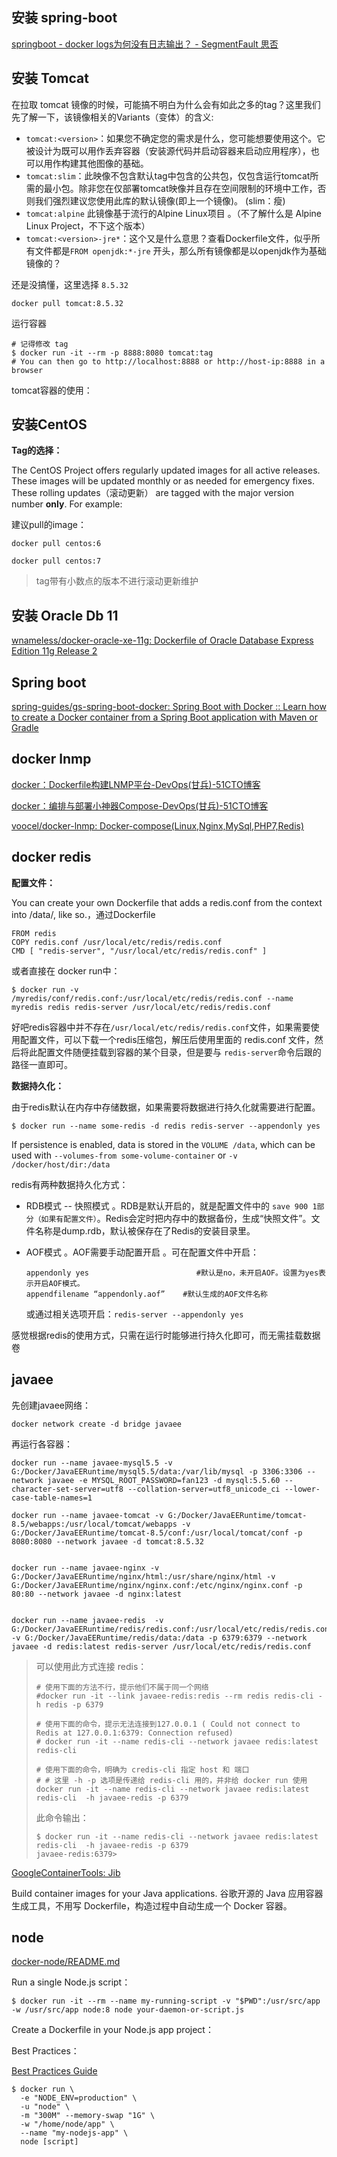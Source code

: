 







## 安装 spring-boot



[springboot - docker logs为何没有日志输出？ - SegmentFault 思否](https://segmentfault.com/q/1010000010924740 "springboot - docker logs为何没有日志输出？ - SegmentFault 思否")





## 安装 Tomcat

在拉取 tomcat 镜像的时候，可能搞不明白为什么会有如此之多的tag？这里我们先了解一下，该镜像相关的Variants（变体）的含义:



- `tomcat:<version>`：如果您不确定您的需求是什么，您可能想要使用这个。它被设计为既可以用作丢弃容器（安装源代码并启动容器来启动应用程序），也可以用作构建其他图像的基础。
- `tomcat:slim`：此映像不包含默认tag中包含的公共包，仅包含运行tomcat所需的最小包。除非您在仅部署tomcat映像并且存在空间限制的环境中工作，否则我们强烈建议您使用此库的默认镜像(即上一个镜像)。 (slim：瘦)
- `tomcat:alpine` 此镜像基于流行的Alpine Linux项目 。（不了解什么是 Alpine Linux Project，不下这个版本）
- `tomcat:<version>-jre*`：这个又是什么意思？查看Dockerfile文件，似乎所有文件都是`FROM openjdk:*-jre` 开头，那么所有镜像都是以openjdk作为基础镜像的？



还是没搞懂，这里选择 `8.5.32` 

```
docker pull tomcat:8.5.32
```

运行容器

```shell
# 记得修改 tag
$ docker run -it --rm -p 8888:8080 tomcat:tag
# You can then go to http://localhost:8888 or http://host-ip:8888 in a browser
```



tomcat容器的使用：







## 安装CentOS

**Tag的选择：**

The CentOS Project offers regularly updated images for all active releases. These images will be updated monthly or as needed for emergency fixes. These rolling updates（滚动更新） are tagged with the major version number **only**. For example:

建议pull的image：

```
docker pull centos:6
```

```
docker pull centos:7
```



> tag带有小数点的版本不进行滚动更新维护





## 安装 Oracle Db 11

[wnameless/docker-oracle-xe-11g: Dockerfile of Oracle Database Express Edition 11g Release 2](https://github.com/wnameless/docker-oracle-xe-11g "wnameless/docker-oracle-xe-11g: Dockerfile of Oracle Database Express Edition 11g Release 2")





## Spring boot

[spring-guides/gs-spring-boot-docker: Spring Boot with Docker :: Learn how to create a Docker container from a Spring Boot application with Maven or Gradle](https://github.com/spring-guides/gs-spring-boot-docker "spring-guides/gs-spring-boot-docker: Spring Boot with Docker :: Learn how to create a Docker container from a Spring Boot application with Maven or Gradle")





## docker lnmp



[docker：Dockerfile构建LNMP平台-DevOps(甘兵)-51CTO博客](http://blog.51cto.com/ganbing/2074640 "docker：Dockerfile构建LNMP平台-DevOps(甘兵)-51CTO博客")

[docker：编排与部署小神器Compose-DevOps(甘兵)-51CTO博客](http://blog.51cto.com/ganbing/2083806 "docker：编排与部署小神器Compose-DevOps(甘兵)-51CTO博客")

[voocel/docker-lnmp: Docker-compose(Linux,Nginx,MySql,PHP7,Redis)](https://github.com/voocel/docker-lnmp "voocel/docker-lnmp: Docker-compose(Linux,Nginx,MySql,PHP7,Redis)")







## docker redis



**配置文件：**

You can create your own Dockerfile that adds a redis.conf from the context into /data/, like so.，通过Dockerfile

```
FROM redis
COPY redis.conf /usr/local/etc/redis/redis.conf
CMD [ "redis-server", "/usr/local/etc/redis/redis.conf" ]
```

或者直接在 docker run中：

```
$ docker run -v /myredis/conf/redis.conf:/usr/local/etc/redis/redis.conf --name myredis redis redis-server /usr/local/etc/redis/redis.conf
```

好吧redis容器中并不存在`/usr/local/etc/redis/redis.conf`文件，如果需要使用配置文件，可以下载一个redis压缩包，解压后使用里面的 redis.conf 文件，然后将此配置文件随便挂载到容器的某个目录，但是要与 `redis-server`命令后跟的路径一直即可。







**数据持久化：**

由于redis默认在内存中存储数据，如果需要将数据进行持久化就需要进行配置。

```
$ docker run --name some-redis -d redis redis-server --appendonly yes
```

If persistence is enabled, data is stored in the `VOLUME /data`, which can be used with `--volumes-from some-volume-container` or `-v /docker/host/dir:/data`



redis有两种数据持久化方式：

- RDB模式 -- 快照模式 。RDB是默认开启的，就是配置文件中的 `save 900 1部分（如果有配置文件）`。Redis会定时把内存中的数据备份，生成“快照文件”。文件名称是dump.rdb，默认被保存在了Redis的安装目录里。

- AOF模式 。AOF需要手动配置开启 。可在配置文件中开启：

  ```
  appendonly yes                        #默认是no，未开启AOF。设置为yes表示开启AOF模式。
  appendfilename “appendonly.aof”    #默认生成的AOF文件名称
  ```

  或通过相关选项开启：`redis-server --appendonly yes`



感觉根据redis的使用方式，只需在运行时能够进行持久化即可，而无需挂载数据卷







## javaee

先创建javaee网络：

```shell
docker network create -d bridge javaee
```

再运行各容器：

```shell
docker run --name javaee-mysql5.5 -v G:/Docker/JavaEERuntime/mysql5.5/data:/var/lib/mysql -p 3306:3306 --network javaee -e MYSQL_ROOT_PASSWORD=fan123 -d mysql:5.5.60 --character-set-server=utf8 --collation-server=utf8_unicode_ci --lower-case-table-names=1

docker run --name javaee-tomcat -v G:/Docker/JavaEERuntime/tomcat-8.5/webapps:/usr/local/tomcat/webapps -v G:/Docker/JavaEERuntime/tomcat-8.5/conf:/usr/local/tomcat/conf -p 8080:8080 --network javaee -d tomcat:8.5.32


docker run --name javaee-nginx -v G:/Docker/JavaEERuntime/nginx/html:/usr/share/nginx/html -v G:/Docker/JavaEERuntime/nginx/nginx.conf:/etc/nginx/nginx.conf -p 80:80 --network javaee -d nginx:latest


docker run --name javaee-redis  -v G:/Docker/JavaEERuntime/redis/redis.conf:/usr/local/etc/redis/redis.conf -v G:/Docker/JavaEERuntime/redis/data:/data -p 6379:6379 --network javaee -d redis:latest redis-server /usr/local/etc/redis/redis.conf
```





> 可以使用此方式连接 redis：
>
> ```shell
> # 使用下面的方法不行，提示他们不属于同一个网络
> #docker run -it --link javaee-redis:redis --rm redis redis-cli -h redis -p 6379
> 
> # 使用下面的命令，提示无法连接到127.0.0.1 ( Could not connect to Redis at 127.0.0.1:6379: Connection refused)
> # docker run -it --name redis-cli --network javaee redis:latest redis-cli
> 
> # 使用下面的命令，明确为 credis-cli 指定 host 和 端口
> # # 这里 -h -p 选项是传递给 redis-cli 用的，并非给 docker run 使用
> docker run -it --name redis-cli --network javaee redis:latest redis-cli  -h javaee-redis -p 6379
> ```
>
> 此命令输出：
>
> ```shell
> $ docker run -it --name redis-cli --network javaee redis:latest redis-cli  -h javaee-redis -p 6379
> javaee-redis:6379>
> ```
>
> 



[GoogleContainerTools: Jib](https://github.com/GoogleContainerTools)

Build container images for your Java applications. 谷歌开源的 Java 应用容器生成工具，不用写 Dockerfile，构造过程中自动生成一个 Docker 容器。 









## node



[docker-node/README.md ](https://github.com/nodejs/docker-node/blob/master/README.md "docker-node/README.md at master · nodejs/docker-node")



Run a single Node.js script：

```shell
$ docker run -it --rm --name my-running-script -v "$PWD":/usr/src/app -w /usr/src/app node:8 node your-daemon-or-script.js
```





Create a Dockerfile in your Node.js app project：







Best Practices：

[Best Practices Guide](https://github.com/nodejs/docker-node/blob/master/docs/BestPractices.md "Best Practices Guide")



```shell
$ docker run \
  -e "NODE_ENV=production" \
  -u "node" \
  -m "300M" --memory-swap "1G" \
  -w "/home/node/app" \
  --name "my-nodejs-app" \
  node [script]
```

